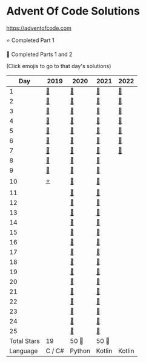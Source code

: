 # Advent Of Code Solutions

<https://adventofcode.com>

:star: Completed Part 1

:star2: Completed Parts 1 and 2

(Click emojis to go to that day's solutions)

| Day         | 2019                  | 2020                  | 2021                                          | 2022                                          |
| ----------- | --------------------- | --------------------- | --------------------------------------------- | --------------------------------------------- |
| 1           | [:star2:](2020/Day01) | [:star2:](2020/Day01) | [:star2:](2021/src/main/kotlin/days/Day01.kt) | [:star2:](2022/src/main/kotlin/days/Day01.kt) |
| 2           | [:star2:](2020/Day02) | [:star2:](2020/Day02) | [:star2:](2021/src/main/kotlin/days/Day02.kt) | [:star2:](2022/src/main/kotlin/days/Day02.kt) |
| 3           | [:star2:](2020/Day03) | [:star2:](2020/Day03) | [:star2:](2021/src/main/kotlin/days/Day03.kt) | [:star2:](2022/src/main/kotlin/days/Day03.kt) |
| 4           | [:star2:](2020/Day04) | [:star2:](2020/Day04) | [:star2:](2021/src/main/kotlin/days/Day04.kt) | [:star2:](2022/src/main/kotlin/days/Day04.kt) |
| 5           | [:star2:](2020/Day05) | [:star2:](2020/Day05) | [:star2:](2021/src/main/kotlin/days/Day05.kt) | [:star2:](2022/src/main/kotlin/days/Day05.kt) |
| 6           | [:star2:](2020/Day06) | [:star2:](2020/Day06) | [:star2:](2021/src/main/kotlin/days/Day06.kt) | [:star2:](2022/src/main/kotlin/days/Day06.kt) |
| 7           | [:star2:](2020/Day07) | [:star2:](2020/Day07) | [:star2:](2021/src/main/kotlin/days/Day07.kt) | [:star2:](2022/src/main/kotlin/days/Day07.kt) |
| 8           | [:star2:](2020/Day08) | [:star2:](2020/Day08) | [:star2:](2021/src/main/kotlin/days/Day08.kt) | |
| 9           | [:star2:](2020/Day09) | [:star2:](2020/Day09) | [:star2:](2021/src/main/kotlin/days/Day09.kt) | |
| 10          | [:star:](2020/Day10)  | [:star2:](2020/Day10) | [:star2:](2021/src/main/kotlin/days/Day10.kt) | |
| 11          |                       | [:star2:](2020/Day11) | [:star2:](2021/src/main/kotlin/days/Day11.kt) | |
| 12          |                       | [:star2:](2020/Day12) | [:star2:](2021/src/main/kotlin/days/Day12.kt) | |
| 13          |                       | [:star2:](2020/Day13) | [:star2:](2021/src/main/kotlin/days/Day13.kt) | |
| 14          |                       | [:star2:](2020/Day14) | [:star2:](2021/src/main/kotlin/days/Day14.kt) | |
| 15          |                       | [:star2:](2020/Day15) | [:star2:](2021/src/main/kotlin/days/Day15.kt) | |
| 16          |                       | [:star2:](2020/Day16) | [:star2:](2021/src/main/kotlin/days/Day16.kt) | |
| 17          |                       | [:star2:](2020/Day17) | [:star2:](2021/src/main/kotlin/days/Day17.kt) | |
| 18          |                       | [:star2:](2020/Day18) | [:star2:](2021/src/main/kotlin/days/Day18.kt) | |
| 19          |                       | [:star2:](2020/Day19) | [:star2:](2021/src/main/kotlin/days/Day19.kt) | |
| 20          |                       | [:star2:](2020/Day20) | [:star2:](2021/src/main/kotlin/days/Day20.kt) | |
| 21          |                       | [:star2:](2020/Day21) | [:star2:](2021/src/main/kotlin/days/Day21.kt) | |
| 22          |                       | [:star2:](2020/Day22) | [:star2:](2021/src/main/kotlin/days/Day22.kt) | |
| 23          |                       | [:star2:](2020/Day23) | [:star2:](2021/src/main/kotlin/days/Day23.kt) | |
| 24          |                       | [:star2:](2020/Day24) | [:star2:](2021/src/main/kotlin/days/Day24.kt) | |
| 25          |                       | [:star2:](2020/Day25) | [:star2:](2021/src/main/kotlin/days/Day25.kt) | |
| Total Stars | 19                    | 50 :tada:             | 50 :tada:                                     | |
| Language    | C / C#                | Python                | Kotlin                                        | Kotlin                                        |
